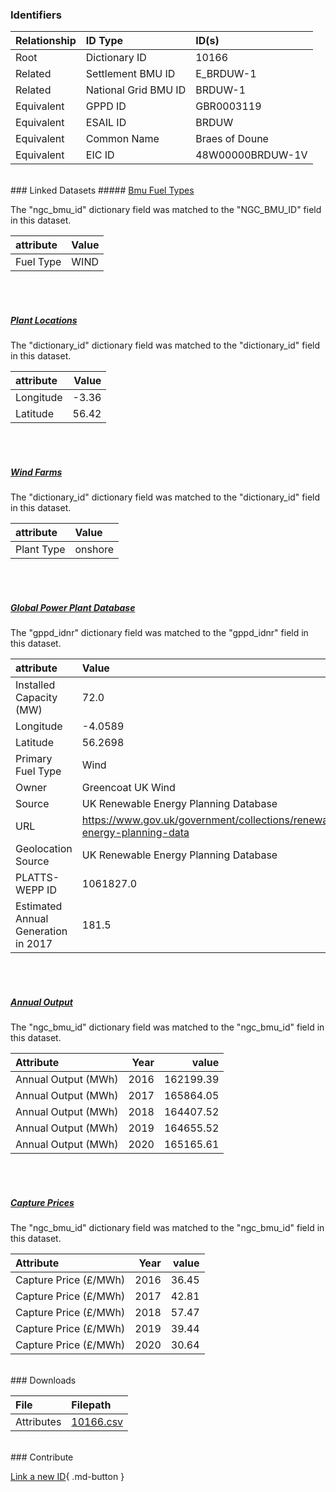 ### Identifiers

| Relationship   | ID Type              | ID(s)            |
|:---------------|:---------------------|:-----------------|
| Root           | Dictionary ID        | 10166            |
| Related        | Settlement BMU ID    | E_BRDUW-1        |
| Related        | National Grid BMU ID | BRDUW-1          |
| Equivalent     | GPPD ID              | GBR0003119       |
| Equivalent     | ESAIL ID             | BRDUW            |
| Equivalent     | Common Name          | Braes of Doune   |
| Equivalent     | EIC ID               | 48W00000BRDUW-1V |

<br>
### Linked Datasets
##### <a href="https://osuked.github.io/Power-Station-Dictionary/datasets/bmu-fuel-types">Bmu Fuel Types</a>



The "ngc_bmu_id" dictionary field was matched to the "NGC_BMU_ID" field in this dataset.

| attribute   | Value   |
|:------------|:--------|
| Fuel Type   | WIND    |

<br><br>
##### <a href="https://osuked.github.io/Power-Station-Dictionary/datasets/plant-locations">Plant Locations</a>



The "dictionary_id" dictionary field was matched to the "dictionary_id" field in this dataset.

| attribute   |   Value |
|:------------|--------:|
| Longitude   |   -3.36 |
| Latitude    |   56.42 |

<br><br>
##### <a href="https://osuked.github.io/Power-Station-Dictionary/datasets/wind-farms">Wind Farms</a>



The "dictionary_id" dictionary field was matched to the "dictionary_id" field in this dataset.

| attribute   | Value   |
|:------------|:--------|
| Plant Type  | onshore |

<br><br>
##### <a href="https://osuked.github.io/Power-Station-Dictionary/datasets/global-power-plant-database">Global Power Plant Database</a>



The "gppd_idnr" dictionary field was matched to the "gppd_idnr" field in this dataset.

| attribute                           | Value                                                                    |
|:------------------------------------|:-------------------------------------------------------------------------|
| Installed Capacity (MW)             | 72.0                                                                     |
| Longitude                           | -4.0589                                                                  |
| Latitude                            | 56.2698                                                                  |
| Primary Fuel Type                   | Wind                                                                     |
| Owner                               | Greencoat UK Wind                                                        |
| Source                              | UK Renewable Energy Planning Database                                    |
| URL                                 | https://www.gov.uk/government/collections/renewable-energy-planning-data |
| Geolocation Source                  | UK Renewable Energy Planning Database                                    |
| PLATTS-WEPP ID                      | 1061827.0                                                                |
| Estimated Annual Generation in 2017 | 181.5                                                                    |

<br><br>
##### <a href="https://osuked.github.io/Power-Station-Dictionary/datasets/annual-output">Annual Output</a>



The "ngc_bmu_id" dictionary field was matched to the "ngc_bmu_id" field in this dataset.

| Attribute           |   Year |     value |
|:--------------------|-------:|----------:|
| Annual Output (MWh) |   2016 | 162199.39 |
| Annual Output (MWh) |   2017 | 165864.05 |
| Annual Output (MWh) |   2018 | 164407.52 |
| Annual Output (MWh) |   2019 | 164655.52 |
| Annual Output (MWh) |   2020 | 165165.61 |

<br><br>
##### <a href="https://osuked.github.io/Power-Station-Dictionary/datasets/capture-prices">Capture Prices</a>



The "ngc_bmu_id" dictionary field was matched to the "ngc_bmu_id" field in this dataset.

| Attribute             |   Year |   value |
|:----------------------|-------:|--------:|
| Capture Price (£/MWh) |   2016 |   36.45 |
| Capture Price (£/MWh) |   2017 |   42.81 |
| Capture Price (£/MWh) |   2018 |   57.47 |
| Capture Price (£/MWh) |   2019 |   39.44 |
| Capture Price (£/MWh) |   2020 |   30.64 |


<br>
### Downloads


| File       | Filepath                                                                              |
|:-----------|:--------------------------------------------------------------------------------------|
| Attributes | [10166.csv](https://osuked.github.io/Power-Station-Dictionary/object_attrs/10166.csv) |


<br>
### Contribute

[Link a new ID](https://docs.google.com/forms/d/e/1FAIpQLSc5jRsQ7NgiLLXbwo9PUdwTQyuqbRwThltG56-o6NVSe7E_nw/viewform?usp=pp_url&entry.251912331=10166){ .md-button }